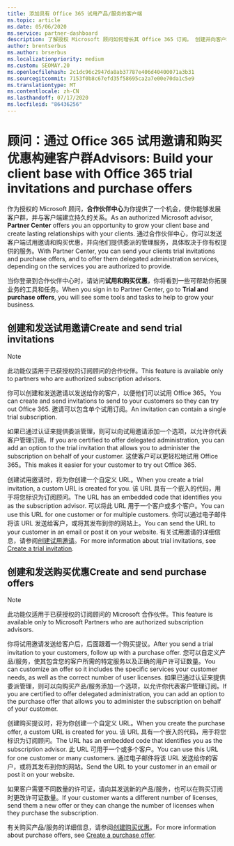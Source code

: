 ```yaml
---
title: 添加具有 Office 365 试用产品/服务的客户端
ms.topic: article
ms.date: 05/06/2020
ms.service: partner-dashboard
description: 了解授权 Microsoft 顾问如何增长其 Office 365 订阅。 创建并向客户端发送 Office 365 试用邀请和购买优惠。
author: brentserbus
ms.author: brserbus
ms.localizationpriority: medium
ms.custom: SEOMAY.20
ms.openlocfilehash: 2c1dc96c2947da8ab37787e406d40400071a3b31
ms.sourcegitcommit: 7153f0b8c67efd35f58695ca2a7e00e70da1c5e9
ms.translationtype: MT
ms.contentlocale: zh-CN
ms.lasthandoff: 07/17/2020
ms.locfileid: "86436256"
---
```

# <a name="advisors-build-your-client-base-with-office-365-trial-invitations-and-purchase-offers"></a><span data-ttu-id="d4e28-104">顾问：通过 Office 365 试用邀请和购买优惠构建客户群</span><span class="sxs-lookup"><span data-stu-id="d4e28-104">Advisors: Build your client base with Office 365 trial invitations and purchase offers</span></span>

<span data-ttu-id="d4e28-105">作为授权的 Microsoft 顾问，**合作伙伴中心**为你提供了一个机会，使你能够发展客户群，并与客户端建立持久的关系。</span><span class="sxs-lookup"><span data-stu-id="d4e28-105">As an authorized Microsoft advisor, **Partner Center** offers you an opportunity to grow your client base and create lasting relationships with your clients.</span></span> <span data-ttu-id="d4e28-106">通过合作伙伴中心，你可以发送客户端试用邀请和购买优惠，并向他们提供委派的管理服务，具体取决于你有权提供的服务。</span><span class="sxs-lookup"><span data-stu-id="d4e28-106">With Partner Center, you can send your clients trial invitations and purchase offers, and to offer them delegated administration services, depending on the services you are authorized to provide.</span></span>

<span data-ttu-id="d4e28-107">当你登录到合作伙伴中心时，请访问**试用和购买优惠**，你将看到一些可帮助你拓展业务的工具和任务。</span><span class="sxs-lookup"><span data-stu-id="d4e28-107">When you sign in to Partner Center, go to **Trial and purchase offers**, you will see some tools and tasks to help to grow your business.</span></span>

## <a name="create-and-send-trial-invitations"></a><span data-ttu-id="d4e28-108">创建和发送试用邀请</span><span class="sxs-lookup"><span data-stu-id="d4e28-108">Create and send trial invitations</span></span>

> [!NOTE]
> <span data-ttu-id="d4e28-109">此功能仅适用于已获授权的订阅顾问的合作伙伴。</span><span class="sxs-lookup"><span data-stu-id="d4e28-109">This feature is available only to partners who are authorized subscription advisors.</span></span>

<span data-ttu-id="d4e28-110">你可以创建和发送邀请以发送给你的客户，以便他们可以试用 Office 365。</span><span class="sxs-lookup"><span data-stu-id="d4e28-110">You can create and send invitations to send to your customers so they can try out Office 365.</span></span> <span data-ttu-id="d4e28-111">邀请可以包含单个试用订阅。</span><span class="sxs-lookup"><span data-stu-id="d4e28-111">An invitation can contain a single trial subscription.</span></span>

<span data-ttu-id="d4e28-112">如果已通过认证来提供委派管理，则可以向试用邀请添加一个选项，以允许你代表客户管理订阅。</span><span class="sxs-lookup"><span data-stu-id="d4e28-112">If you are certified to offer delegated administration, you can add an option to the trial invitation that allows you to administer the subscription on behalf of your customer.</span></span> <span data-ttu-id="d4e28-113">这使客户可以更轻松地试用 Office 365。</span><span class="sxs-lookup"><span data-stu-id="d4e28-113">This makes it easier for your customer to try out Office 365.</span></span>

<span data-ttu-id="d4e28-114">创建试用邀请时，将为你创建一个自定义 URL。</span><span class="sxs-lookup"><span data-stu-id="d4e28-114">When you create a trial invitation, a custom URL is created for you.</span></span> <span data-ttu-id="d4e28-115">该 URL 具有一个嵌入的代码，用于将您标识为订阅顾问。</span><span class="sxs-lookup"><span data-stu-id="d4e28-115">The URL has an embedded code that identifies you as the subscription advisor.</span></span> <span data-ttu-id="d4e28-116">可以将此 URL 用于一个客户或多个客户。</span><span class="sxs-lookup"><span data-stu-id="d4e28-116">You can use this URL for one customer or for multiple customers.</span></span> <span data-ttu-id="d4e28-117">你可以通过电子邮件将该 URL 发送给客户，或将其发布到你的网站上。</span><span class="sxs-lookup"><span data-stu-id="d4e28-117">You can send the URL to your customer in an email or post it on your website.</span></span>
<span data-ttu-id="d4e28-118">有关试用邀请的详细信息，请参阅[创建试用邀请](advisors-create-a-trial-invitation.md)。</span><span class="sxs-lookup"><span data-stu-id="d4e28-118">For more information about trial invitations, see [Create a trial invitation](advisors-create-a-trial-invitation.md).</span></span>

## <a name="create-and-send-purchase-offers"></a><span data-ttu-id="d4e28-119">创建和发送购买优惠</span><span class="sxs-lookup"><span data-stu-id="d4e28-119">Create and send purchase offers</span></span>

> [!NOTE]
> <span data-ttu-id="d4e28-120">此功能仅适用于已获授权的订阅顾问的 Microsoft 合作伙伴。</span><span class="sxs-lookup"><span data-stu-id="d4e28-120">This feature is available only to Microsoft Partners who are authorized subscription advisors.</span></span>

<span data-ttu-id="d4e28-121">你将试用邀请发送给客户后，后面跟着一个购买提议。</span><span class="sxs-lookup"><span data-stu-id="d4e28-121">After you send a trial invitation to your customers, follow up with a purchase offer.</span></span> <span data-ttu-id="d4e28-122">您可以自定义产品/服务，使其包含您的客户所需的特定服务以及正确的用户许可证数量。</span><span class="sxs-lookup"><span data-stu-id="d4e28-122">You can customize an offer so it includes the specific services your customer needs, as well as the correct number of user licenses.</span></span> <span data-ttu-id="d4e28-123">如果已通过认证来提供委派管理，则可以向购买产品/服务添加一个选项，以允许你代表客户管理订阅。</span><span class="sxs-lookup"><span data-stu-id="d4e28-123">If you are certified to offer delegated administration, you can add an option to the purchase offer that allows you to administer the subscription on behalf of your customer.</span></span>

<span data-ttu-id="d4e28-124">创建购买提议时，将为你创建一个自定义 URL。</span><span class="sxs-lookup"><span data-stu-id="d4e28-124">When you create the purchase offer, a custom URL is created for you.</span></span> <span data-ttu-id="d4e28-125">该 URL 具有一个嵌入的代码，用于将您标识为订阅顾问。</span><span class="sxs-lookup"><span data-stu-id="d4e28-125">The URL has an embedded code that identifies you as the subscription advisor.</span></span> <span data-ttu-id="d4e28-126">此 URL 可用于一个或多个客户。</span><span class="sxs-lookup"><span data-stu-id="d4e28-126">You can use this URL for one customer or many customers.</span></span> <span data-ttu-id="d4e28-127">通过电子邮件将该 URL 发送给你的客户，或将其发布到你的网站。</span><span class="sxs-lookup"><span data-stu-id="d4e28-127">Send the URL to your customer in an email or post it on your website.</span></span>

<span data-ttu-id="d4e28-128">如果客户需要不同数量的许可证，请向其发送新的产品/服务，也可以在购买订阅时更改许可证数量。</span><span class="sxs-lookup"><span data-stu-id="d4e28-128">If your customer wants a different number of licenses, send them a new offer or they can change the number of licenses when they purchase the subscription.</span></span>

<span data-ttu-id="d4e28-129">有关购买产品/服务的详细信息，请参阅[创建购买优惠](advisor-create-a-purchase-offer.md)。</span><span class="sxs-lookup"><span data-stu-id="d4e28-129">For more information about purchase offers, see [Create a purchase offer](advisor-create-a-purchase-offer.md).</span></span>
